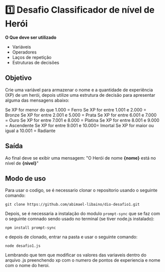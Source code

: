 # 1️⃣ Desafio Classificador de nível de Herói

**O Que deve ser utilizado**

- Variáveis
- Operadores
- Laços de repetição
- Estruturas de decisões

## Objetivo

Crie uma variável para armazenar o nome e a quantidade de experiência (XP) de um herói, depois utilize uma estrutura de decisão para apresentar alguma das mensagens abaixo:

Se XP for menor do que 1.000 = Ferro
Se XP for entre 1.001 e 2.000 = Bronze
Se XP for entre 2.001 e 5.000 = Prata
Se XP for entre 6.001 e 7.000 = Ouro
Se XP for entre 7.001 e 8.000 = Platina
Se XP for entre 8.001 e 9.000 = Ascendente
Se XP for entre 9.001 e 10.000= Imortal
Se XP for maior ou igual a 10.001 = Radiante

## Saída

Ao final deve se exibir uma mensagem:
"O Herói de nome **{nome}** está no nível de **{nivel}**"
## Modo de uso
Para usar o codigo, se é necessario clonar o repositorio usando o seguinte comando:
~~~ 
git clone https://github.com/abimael-libaino/dio-desafio1.git 
~~~
Depois, se é necessaria a instalação do modulo ```prompt-sync``` que se faz com o seguinte comnado sendo usado no terminal (se tiver node.js instalado):
~~~
npm install prompt-sync 
~~~
e depois de clonado, entrar na pasta e usar o seguinte comando:
~~~
node desafio1.js
~~~
Lembrando que tem que modificar os valores das variaveis dentro do arquivo .js preenchendo xp com o numero de pontos de experiencia e nome com o nome do heroi.